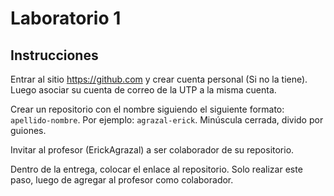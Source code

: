 # Laboratorio 1

## Instrucciones

Entrar al sitio https://github.com y crear cuenta personal (Si no la tiene). Luego asociar su cuenta de correo de la UTP a la misma cuenta.

Crear un repositorio con el nombre siguiendo el siguiente formato: `apellido-nombre`. Por ejemplo: `agrazal-erick`. Minúscula cerrada, divido por guiones.

Invitar al profesor (ErickAgrazal) a ser colaborador de su repositorio.

Dentro de la entrega, colocar el enlace al repositorio. Solo realizar este paso, luego de agregar al profesor como colaborador.
